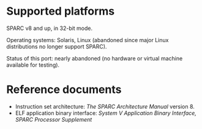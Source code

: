 # Supported platforms

SPARC v8 and up, in 32-bit mode.

Operating systems: Solaris, Linux
  (abandoned since major Linux distributions no longer support SPARC).

Status of this port: nearly abandoned
  (no hardware or virtual machine available for testing).

# Reference documents

* Instruction set architecture:
  _The SPARC Architecture Manual_ version 8.
* ELF application binary interface:
  _System V Application Binary Interface,
   SPARC Processor Supplement_




